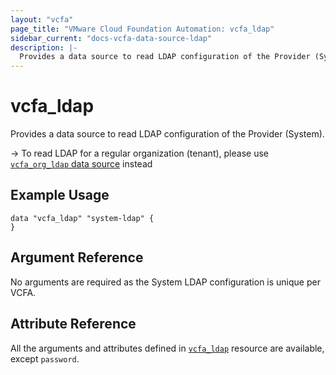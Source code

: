 ```yaml
---
layout: "vcfa"
page_title: "VMware Cloud Foundation Automation: vcfa_ldap"
sidebar_current: "docs-vcfa-data-source-ldap"
description: |-
  Provides a data source to read LDAP configuration of the Provider (System).
---
```


# vcfa\_ldap

Provides a data source to read LDAP configuration of the Provider (System).

-> To read LDAP for a regular organization (tenant), please use [`vcfa_org_ldap` data source](/providers/vmware/vcfa/latest/docs/data-sources/org_ldap) instead

## Example Usage

```hcl
data "vcfa_ldap" "system-ldap" {
}
```

## Argument Reference

No arguments are required as the System LDAP configuration is unique per VCFA.

## Attribute Reference

All the arguments and attributes defined in
[`vcfa_ldap`](/providers/vmware/vcfa/latest/docs/resources/ldap) resource are available, except `password`.
